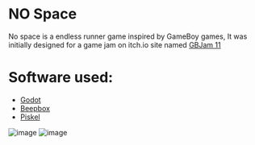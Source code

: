 # NO Space
No space is a endless runner game inspired by GameBoy games,
It was initially designed for a game jam on itch.io site named [GBJam 11](https://itch.io/jam/gbjam-11)

# Software used:
- [Godot](https://godotengine.org/)
- [Beepbox](https://www.beepbox.co/)
- [Piskel](https://www.piskelapp.com/)


![image](https://github.com/SirAfshin/NoSpace/assets/49054585/71969da4-ae18-4bf6-bd00-8ae72d13fcb0)
![image](https://github.com/SirAfshin/NoSpace/assets/49054585/da8558dc-8d9d-437a-98a8-4e40f912ce6d)

